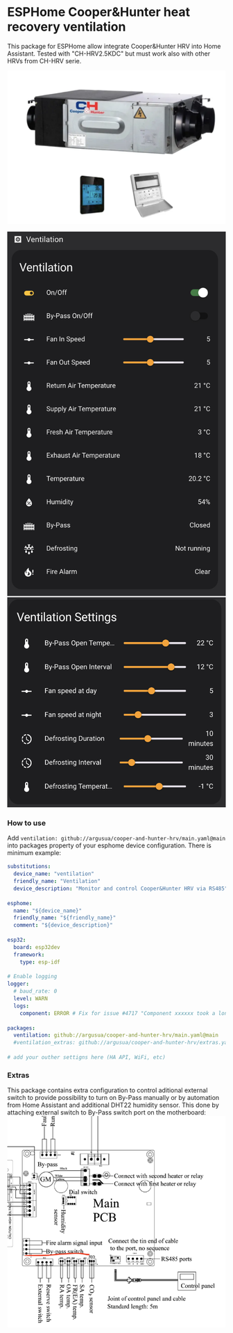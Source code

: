 # ESPHome Cooper&Hunter heat recovery ventilation
This package for ESPHome allow integrate Cooper&Hunter HRV into Home Assistant. Tested with "CH-HRV2.5KDC" but must work also with other HRVs from CH-HRV serie.

![image](https://github.com/argusua/cooper-and-hunter-hrv/blob/main/assets/hrv.png?raw=true)

![image](https://github.com/argusua/cooper-and-hunter-hrv/blob/main/assets/ventilation.png?raw=true)
![image](https://github.com/argusua/cooper-and-hunter-hrv/blob/main/assets/ventilation_settings.png?raw=true)

### How to use
Add `ventilation: github://argusua/cooper-and-hunter-hrv/main.yaml@main` into packages property of your esphome device configuration. There is minimum example:
```yaml
substitutions:
  device_name: "ventilation"
  friendly_name: "Ventilation"
  device_description: "Monitor and control Cooper&Hunter HRV via RS485"

esphome:
  name: "${device_name}"
  friendly_name: "${friendly_name}"
  comment: "${device_description}"

esp32:
  board: esp32dev
  framework:
    type: esp-idf

# Enable logging
logger:
  # baud_rate: 0
  level: WARN
  logs:
    component: ERROR # Fix for issue #4717 "Component xxxxxx took a long time for an operation"

packages:
  ventilation: github://argusua/cooper-and-hunter-hrv/main.yaml@main
  #ventilation_extras: github://argusua/cooper-and-hunter-hrv/extras.yaml@main

# add your outher settigns here (HA API, WiFi, etc)
```

### Extras
This package contains extra configuration to control aditional external switch to provide possibility to turn on By-Pass manually or by automation from Home Assistant and additional DHT22 humidity sensor. This done by attaching external switch to By-Pass switch port on the motherboard:
![image](https://github.com/argusua/cooper-and-hunter-hrv/blob/main/assets/extras_switch.png?raw=true)

